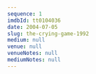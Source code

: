 ```yaml
---
sequence: 1
imdbId: tt0104036
date: 2004-07-05
slug: the-crying-game-1992
medium: null
venue: null
venueNotes: null
mediumNotes: null
---
```


